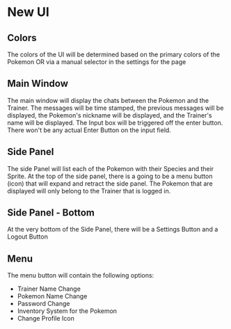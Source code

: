 # New UI

## Colors
The colors of the UI will be determined based on the primary colors of the Pokemon OR via a manual selector in the settings for the page

## Main Window
The main window will display the chats between the Pokemon and the Trainer. The messages will be time stamped, the previous messages will be displayed, the Pokemon's nickname will be displayed, and the Trainer's name will be displayed. The Input box will be triggered off the enter button. There won't be any actual Enter Button on the input field. 

## Side Panel
The side Panel will list each of the Pokemon with their Species and their Sprite. At the top of the side panel, there is a going to be a menu button (icon) that will expand and retract the side panel. The Pokemon that are displayed will only belong to the Trainer that is logged in.

## Side Panel - Bottom
At the very bottom of the Side Panel, there will be a Settings Button and a Logout Button

## Menu
The menu button will contain the following options:
* Trainer Name Change
* Pokemon Name Change
* Password Change
* Inventory System for the Pokemon
* Change Profile Icon

